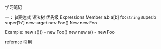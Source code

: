 学习笔记

一： js表达式
语法树 优先级
Expressions
Member 
  a.b
  a[b]
  foo`string`
  super.b
  super['b']
  new.target
  new Foo()
New 
  new Foo

Example:
  new a()()  - new Foo()
  new new a()  - new Foo

refernce  引用
  